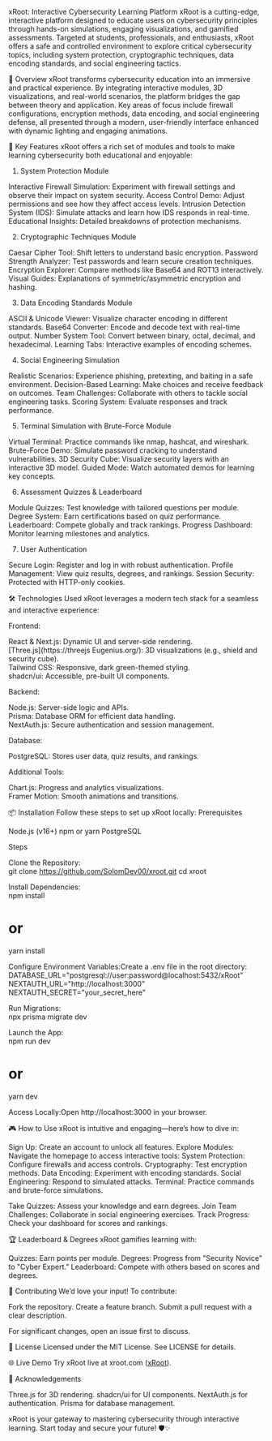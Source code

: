 xRoot: Interactive Cybersecurity Learning Platform
xRoot is a cutting-edge, interactive platform designed to educate users on cybersecurity principles through hands-on simulations, engaging visualizations, and gamified assessments. Targeted at students, professionals, and enthusiasts, xRoot offers a safe and controlled environment to explore critical cybersecurity topics, including system protection, cryptographic techniques, data encoding standards, and social engineering tactics.

🌟 Overview
xRoot transforms cybersecurity education into an immersive and practical experience. By integrating interactive modules, 3D visualizations, and real-world scenarios, the platform bridges the gap between theory and application. Key areas of focus include firewall configurations, encryption methods, data encoding, and social engineering defense, all presented through a modern, user-friendly interface enhanced with dynamic lighting and engaging animations.

🚀 Key Features
xRoot offers a rich set of modules and tools to make learning cybersecurity both educational and enjoyable:

1. System Protection Module

Interactive Firewall Simulation: Experiment with firewall settings and observe their impact on system security.
Access Control Demo: Adjust permissions and see how they affect access levels.
Intrusion Detection System (IDS): Simulate attacks and learn how IDS responds in real-time.
Educational Insights: Detailed breakdowns of protection mechanisms.

2. Cryptographic Techniques Module

Caesar Cipher Tool: Shift letters to understand basic encryption.
Password Strength Analyzer: Test passwords and learn secure creation techniques.
Encryption Explorer: Compare methods like Base64 and ROT13 interactively.
Visual Guides: Explanations of symmetric/asymmetric encryption and hashing.

3. Data Encoding Standards Module

ASCII & Unicode Viewer: Visualize character encoding in different standards.
Base64 Converter: Encode and decode text with real-time output.
Number System Tool: Convert between binary, octal, decimal, and hexadecimal.
Learning Tabs: Interactive examples of encoding schemes.

4. Social Engineering Simulation

Realistic Scenarios: Experience phishing, pretexting, and baiting in a safe environment.
Decision-Based Learning: Make choices and receive feedback on outcomes.
Team Challenges: Collaborate with others to tackle social engineering tasks.
Scoring System: Evaluate responses and track performance.

5. Terminal Simulation with Brute-Force Module

Virtual Terminal: Practice commands like nmap, hashcat, and wireshark.
Brute-Force Demo: Simulate password cracking to understand vulnerabilities.
3D Security Cube: Visualize security layers with an interactive 3D model.
Guided Mode: Watch automated demos for learning key concepts.

6. Assessment Quizzes & Leaderboard

Module Quizzes: Test knowledge with tailored questions per module.
Degree System: Earn certifications based on quiz performance.
Leaderboard: Compete globally and track rankings.
Progress Dashboard: Monitor learning milestones and analytics.

7. User Authentication

Secure Login: Register and log in with robust authentication.
Profile Management: View quiz results, degrees, and rankings.
Session Security: Protected with HTTP-only cookies.

🛠️ Technologies Used
xRoot leverages a modern tech stack for a seamless and interactive experience:

Frontend:

React & Next.js: Dynamic UI and server-side rendering.  
[Three.js](https://threejs Eugenius.org/): 3D visualizations (e.g., shield and security cube).  
Tailwind CSS: Responsive, dark green-themed styling.  
shadcn/ui: Accessible, pre-built UI components.

Backend:

Node.js: Server-side logic and APIs.  
Prisma: Database ORM for efficient data handling.  
NextAuth.js: Secure authentication and session management.

Database:

PostgreSQL: Stores user data, quiz results, and rankings.

Additional Tools:

Chart.js: Progress and analytics visualizations.  
Framer Motion: Smooth animations and transitions.

📦 Installation
Follow these steps to set up xRoot locally:
Prerequisites

Node.js (v16+)
npm or yarn
PostgreSQL

Steps

Clone the Repository:  
git clone https://github.com/SolomDev00/xroot.git
cd xroot

Install Dependencies:  
npm install

# or

yarn install

Configure Environment Variables:Create a .env file in the root directory:  
DATABASE_URL="postgresql://user:password@localhost:5432/xRoot"
NEXTAUTH_URL="http://localhost:3000"
NEXTAUTH_SECRET="your_secret_here"

Run Migrations:  
npx prisma migrate dev

Launch the App:  
npm run dev

# or

yarn dev

Access Locally:Open http://localhost:3000 in your browser.

🎮 How to Use
xRoot is intuitive and engaging—here’s how to dive in:

Sign Up: Create an account to unlock all features.
Explore Modules: Navigate the homepage to access interactive tools:
System Protection: Configure firewalls and access controls.
Cryptography: Test encryption methods.
Data Encoding: Experiment with encoding standards.
Social Engineering: Respond to simulated attacks.
Terminal: Practice commands and brute-force simulations.

Take Quizzes: Assess your knowledge and earn degrees.
Join Team Challenges: Collaborate in social engineering exercises.
Track Progress: Check your dashboard for scores and rankings.

🏆 Leaderboard & Degrees
xRoot gamifies learning with:

Quizzes: Earn points per module.
Degrees: Progress from "Security Novice" to "Cyber Expert."
Leaderboard: Compete with others based on scores and degrees.

🤝 Contributing
We’d love your input! To contribute:

Fork the repository.
Create a feature branch.
Submit a pull request with a clear description.

For significant changes, open an issue first to discuss.

📄 License
Licensed under the MIT License. See LICENSE for details.

🌐 Live Demo
Try xRoot live at xroot.com ([xRoot](https://xroot.vercel.app/)).

🙏 Acknowledgements

Three.js for 3D rendering.
shadcn/ui for UI components.
NextAuth.js for authentication.
Prisma for database management.

xRoot is your gateway to mastering cybersecurity through interactive learning. Start today and secure your future! 🛡️✨
